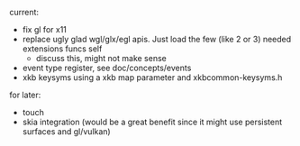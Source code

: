current:
- fix gl for x11
- replace ugly glad wgl/glx/egl apis. Just load the few (like 2 or 3) needed extensions funcs self
	- discuss this, might not make sense
- event type register, see doc/concepts/events
- xkb keysyms using a xkb map parameter and xkbcommon-keysyms.h

for later:
- touch
- skia integration (would be a great benefit since it might use persistent surfaces and gl/vulkan)
